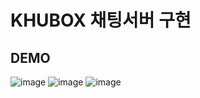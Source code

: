 # KHUBOX 채팅서버 구현

## DEMO
![image](https://github.com/KHU-Cloud-Computing-2023/KHUBOX/assets/31283542/12ac37fa-b820-4c03-960c-a8b53fd0e21a)
![image](https://github.com/KHU-Cloud-Computing-2023/KHUBOX/assets/31283542/35fae386-59f4-429e-8ab5-4795e7088d9f)
![image](https://github.com/KHU-Cloud-Computing-2023/KHUBOX/assets/31283542/aef9bdf2-c6f2-497b-825b-d7ad502843c9)
